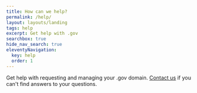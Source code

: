 ```yaml
---
title: How can we help?
permalink: /help/
layout: layouts/landing
tags: help
excerpt: Get help with .gov
searchbox: true
hide_nav_search: true
eleventyNavigation:
  key: help
  order: 1
---
```


Get help with requesting and managing your .gov domain. [Contact us](../contact/) if you can't find answers to your questions.
